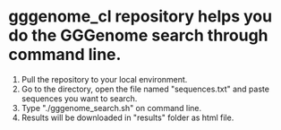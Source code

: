 # gggenome_cl repository helps you do the GGGenome search through command line.

1. Pull the repository to your local environment.
2. Go to the directory, open the file named "sequences.txt" and paste sequences you want to search. 
3. Type "./gggenome_search.sh" on command line. 
4. Results will be downloaded in "results" folder as html file.
